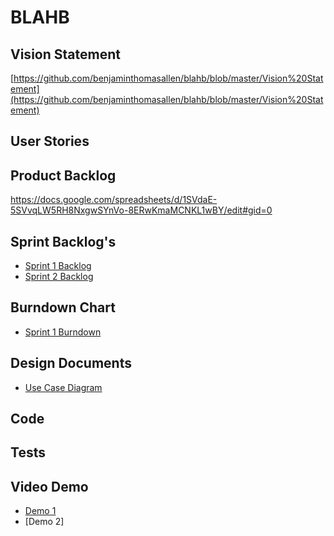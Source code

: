 # BLAHB

## Vision Statement

[https://github.com/benjaminthomasallen/blahb/blob/master/Vision%20Statement](https://github.com/benjaminthomasallen/blahb/blob/master/Vision%20Statement)

## User Stories

## Product Backlog
[https://docs.google.com/spreadsheets/d/1SVdaE-5SVvqLW5RH8NxgwSYnVo-8ERwKmaMCNKL1wBY/edit#gid=0
](https://docs.google.com/spreadsheets/d/1SVdaE-5SVvqLW5RH8NxgwSYnVo-8ERwKmaMCNKL1wBY/edit#gid=0
)

## Sprint Backlog's

* [Sprint 1 Backlog](https://docs.google.com/spreadsheets/d/16rI-Nl81dEqcvu7tPJZIqsg570gvdqXj_jQRoMa1ruE/edit?usp=sharing)
* [Sprint 2 Backlog](https://docs.google.com/spreadsheets/d/1Obx_jEgmVdP6Ii1Ow7ewCKNUR-9QYvMPssuni8wY3wQ/edit?usp=sharing)

## Burndown Chart
* [Sprint 1 Burndown](https://github.com/benjaminthomasallen/blahb/blob/master/sprint1burndown.PNG)


## Design Documents
* [Use Case Diagram](https://github.com/benjaminthomasallen/blahb/blob/master/useCase.png)

## Code

## Tests

## Video Demo
* [Demo 1](https://www.youtube.com/watch?v=xAFRg0ssE-E&feature=youtu.be)
* [Demo 2]
